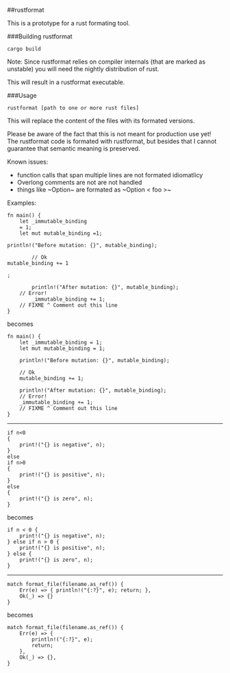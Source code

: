 ##rustformat

This is a prototype for a rust formating tool.

###Building rustformat

~~~
cargo build
~~~

Note: Since rustformat relies on compiler internals (that are marked as unstable) you will need the nightly distribution of rust.

This will result in a rustformat executable.

###Usage

~~~
rustformat [path to one or more rust files]
~~~

This will replace the content of the files with its formated versions.

Please be aware of the fact that this is not meant for production use yet! The rustformat code is formated with rustformat, but besides that I cannot guarantee that semantic meaning is preserved.


Known issues:
* function calls that span multiple lines are not formated idiomatlicy
* Overlong comments are not are not handled
* things like ~Option<foo>~ are formated as ~Option < foo >~

Examples:
~~~
fn main() {
    let _immutable_binding
    = 1;
    let mut mutable_binding =1;

println!("Before mutation: {}", mutable_binding);

        // Ok
mutable_binding += 1

;

        println!("After mutation: {}", mutable_binding);
    // Error!
        _immutable_binding += 1;
    // FIXME ^ Comment out this line
}
~~~
becomes
~~~
fn main() {
    let _immutable_binding = 1;
    let mut mutable_binding = 1;

    println!("Before mutation: {}", mutable_binding);

    // Ok
    mutable_binding += 1;

    println!("After mutation: {}", mutable_binding);
    // Error!
    _immutable_binding += 1;
    // FIXME ^ Comment out this line
}
~~~
---
~~~
if n<0
{
    print!("{} is negative", n);
}
else
if n>0
{
    print!("{} is positive", n);
}
else
{
    print!("{} is zero", n);
}
~~~
becomes
~~~
if n < 0 {
    print!("{} is negative", n);
} else if n > 0 {
    print!("{} is positive", n);
} else {
    print!("{} is zero", n);
}
~~~
---
~~~
match format_file(filename.as_ref()) {
    Err(e) => { println!("{:?}", e); return; },
    Ok(_) => {}
}
~~~
becomes
~~~
match format_file(filename.as_ref()) {
    Err(e) => {
        println!("{:?}", e);
        return;
    },
    Ok(_) => {},
}
~~~

